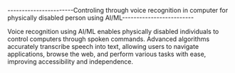 -----------------------Controling through voice recognition in computer for physically disabled person using AI/ML-------------------------

Voice recognition using AI/ML enables physically disabled individuals to control computers through spoken commands. Advanced algorithms accurately transcribe speech into text, allowing users to navigate applications, browse the web, and perform various tasks with ease, improving accessibility and independence.
